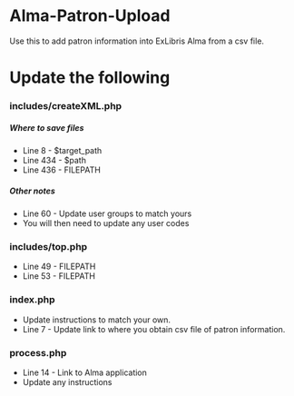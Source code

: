 # Alma-Patron-Upload
Use this to add patron information into ExLibris Alma from a csv file. 

# Update the following

### includes/createXML.php
##### Where to save files
* Line 8 - $target_path
* Line 434 - $path
* Line 436 - FILEPATH

##### Other notes
* Line 60 - Update user groups to match yours
* You will then need to update any user codes

### includes/top.php
* Line 49 - FILEPATH
* Line 53 - FILEPATH

### index.php
* Update instructions to match your own.
* Line 7 - Update link to where you obtain csv file of patron information.

### process.php
* Line 14 - Link to Alma application
* Update any instructions
